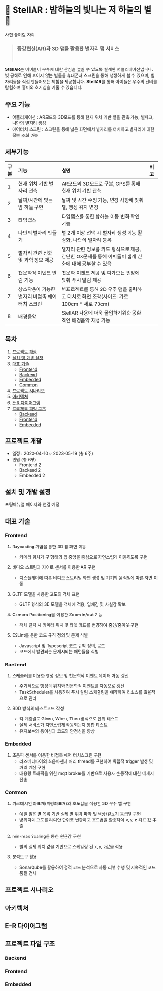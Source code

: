 # 🌟 StellAR : 밤하늘의 빛나는 저 하늘의 별 🔭

사진 들어갈 자리

> ### **증강현실(AR)과 3D 맵을 활용한 별자리 앱 서비스** <br>
> <br>
**StellAR**는 아이들이 우주에 대한 관심을 높일 수 있도록 설계된 어플리케이션입니다. 빛 공해로 인해 보이지 않는 별들을 휴대폰과 스크린을 통해 생생하게 볼 수 있으며, 별자리들을 직접 만들어보는 체험을 제공합니다. **StellAR**를 통해 아이들은 우주의 신비를 탐험하며 흥미와 호기심을 키울 수 있습니다.

## 주요 기능
- 어플리케이션 : AR모드와 3D모드를 통해 현재 위치 기반 별을 관측 가능, 별마크, 나만의 별자리 생성
- 에어터치 스크린 : 스크린을 통해 넓은 화면에서 별자리를 터치하고 별자리에 대한 정보 조회 가능

## 세부기능

| 구분 | 기능                 | 설명                                                    | 비고 |
| :--- | :------------------- | :-------------------------------------------------------- | :--- |
| 1    | 현재 위치 기반 별자리 관측       | AR모드와 3D모드로 구분, GPS를 통해 현재 위치 기반 관측         |      |
| 2    | 날짜/시간에 맞는 밤 하늘 구현 |날짜 및 시간 수정 가능, 변경 사항에 맞춰 별, 행성 위치 변경 |      |
| 3    | 타임랩스 |타임랩스를 통한 밤하늘 이동 변화 확인 기능 |      |
| 4    | 나만의 별자리 만들기          | 별 2개 이상 선택 시 별자리 생성 기능 활성화, 나만의 별자리 등록           |      |
| 5    | 별자리 관련 신화 및 과학 정보 제공         | 별자리 관련 정보를 카드 형식으로 제공, 간단한 OX문제를 통해 아이들이 쉽게 신화에 대해 공부할 수 있음             |      |
| 6    | 천문학적 이벤트 알림 기능          | 천문학 이벤트 제공 및 다가오는 일정에 맞춰 푸시 알림 제공               |      |
| 7    | 상호작용이 가능한 별자리 비접촉 에어터치 스크린          | 빔프로젝트를 통해 3D 우주 맵을 출력하고 터치로 화면 조작(사이즈: 가로 100cm * 세로 70cm)   |      |
| 8    | 배경음악          | StellAR 사용에 더욱 몰입하기위한 몽환적인 배경음악 재생 가능   |      |

## 목차
1. [프로젝트 개괄](#프로젝트-개괄)
2. [설치 및 개발 설정](#설치-및-개발-설정)
3. [대표 기술](#대표-기술)
   - [Frontend](#frontend)
   - [Backend](#backend)
   - [Embedded](#embedded)
   - [Common](#common)
4. [프로젝트 시나리오](#프로젝트-시나리오)
5. [아키텍처](#아키텍처)
6. [E-R 다이어그램](#e-r-다이어그램)
7. [프로젝트 파일 구조](#프로젝트-파일-구조)
   - [Backend](#backend-1)
   - [Frontend](#frontend-1)
   - [Embedded](#embedded-1)

## 프로젝트 개괄

- 일정 : 2023-04-10 ~ 2023-05-19 (총 6주)
- 인원 (총 6명)
  - Frontend 2
  - Backend 2
  - Embedded 2

## 설치 및 개발 설정
포팅메뉴얼 페이지와 연결 예정

## 대표 기술

### Frontend
1. Raycasting 기법을 통한 3D 맵 화면 이동
   - 카메라 위치가 구 형태의 맵 중앙을 중심으로 자연스럽게 이동하도록 구현

2. 비디오 스트림과 자이로 센서를 이용한 AR 구현
    - 디스플레이에 따른 비디오 스트리밍 화면 생성 및 기기의 움직임에 따른 화면 이동

3. GLTF 모델을 사용한 고도의 객체 표현
    - GLTF 형식의 3D 모델을 객체에 적용, 입체감 및 사실감 확보

4. Camera Positioning을 이용한 Zoom in/out 기능
    - 객체 클릭 시 카메라 위치 및 타겟 좌표를 변경하여 줌인/줌아웃 구현

5. ESLint를 통한 코드 규칙 정의 및 문제 식별
    - Javascript 및 Typescript 코드 규칙 정의, 로드
    - 코드에서 발견되는 문제시되는 패턴들을 식별

### Backend
1. 스케쥴러를 이용한 행성 정보 및 천문학적 이벤트 데이터 자동 갱신
    - 주기적으로 행성의 위치와 천문학적 이벤트를 자동으로 갱신
    - TaskScheduler를 사용하여 푸시 알림 스케줄링을 예약하여 리소스를 효율적으로 관리

2. BDD 방식의 테스트코드 작성
    - 각 계층별로 Given, When, Then 방식으로 단위 테스트
    - 실제 서비스가 자연스럽게 작동되는지 통합 테스트
    - 유지보수의 용이성과 코드의 안정성을 향상

### Embedded
1. 초음파 센서를 이용한 비접촉 에어 터치스크린 구현
    - 라즈베리파이의 초음파센서 처리 thread를 구현하여 독립적 trigger 발생 및 거리 계산 구현
    - 대용량 트래픽을 위한 mqtt broker를 기반으로 사용자 손동작에 대한 메세지 전송

### Common
1. 카르테시안 좌표계(지평좌표계)와 호도법을 적용한 3D 우주 맵 구현
    - 예일 밝은 별 목록 기반 실제 별 위치 파악 및 색상/겉보기 등급별 구현
    - 방위각과 고도를 라디안 단위로 변환하고 호도법을 활용하여 x, y, z 좌표 값 추출

2. min-max Scaling을 통한 원근감 구현
    - 별의 실제 위치 값을 기반으로 스케일링 된 x, y, z값을 적용

3. 분석도구 활용 
    - SonarQube를 활용하여 정적 코드 분석으로 자동 리뷰 수행 및 지속적인 코드 품질 검사

## 프로젝트 시나리오

## 아키텍처

## E-R 다이어그램

## 프로젝트 파일 구조

### Backend

### Frontend

### Embedded
